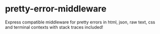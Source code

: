# pretty-error-middleware
Express compatible middleware for pretty errors in html, json, raw text, css and terminal contexts with stack traces included!
